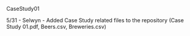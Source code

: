 CaseStudy01

5/31 - Selwyn - Added Case Study related files to the repository (Case Study 01.pdf, Beers.csv, Breweries.csv)